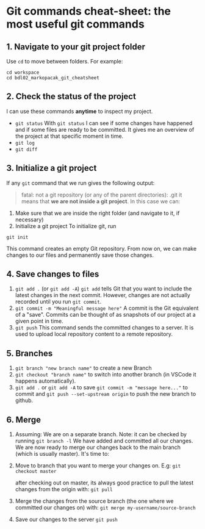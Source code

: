 # Git commands cheat-sheet: the most useful git commands
## 1. Navigate to your git project folder
Use `cd` to move between folders. For example:
```
cd workspace
cd bdl02_markopacak_git_cheatsheet
```
## 2. Check the status of the project
I can use these commands **anytime** to inspect my project.
- `git status`
    With `git status` I can see if some changes have happened and if some files are ready to be committed. 
    It gives me an overview of the project at that specific moment in time.
- `git log`
- `git diff`
## 3. Initialize a git project 
If any `git` command that we run gives the following output:
> fatal: not a git repository (or any of the parent directories): .git
it means that **we are not inside a git project**.
In this case we can:
1. Make sure that we are inside the right folder (and navigate to it, if necessary)
2. Initialize a git project
To initialize git, run 
```
git init
``` 
This command creates an empty Git repository. From now on, we can make changes to our files and permanently save those changes.
## 4. Save changes to files
1. `git add .` (or `git add -A`)
    `git add` tells Git that you want to include the latest changes in the next commit. However, changes are not actually recorded until you run `git commit`.
2. `git commit -m "Meaningful message here"`
    A commit is the Git equivalent of a "save". Commits can be thought of as snapshots of our project at a given point in time.
3. `git push`
    This command sends the committed changes to a server. It is used to upload local repository content to a remote repository.
## 5. Branches
1. `git branch "new branch name"`
    to create a new Branch
2. `git checkout "branch name"` to switch into another branch (in VSCode it happens automatically).
3. `git add .` or `git add -A` to save `git commit -m "message here..."` to commit and `git push --set-upstream origin` to push the new branch to github.

## 6. Merge
1. Assuming:
We are on a separate branch. Note: it can be checked by running `git branch -l`
We have added and committed all our changes.
We are now ready to merge our changes back to the main branch (which is usually master). It's time to:
2. Move to branch that you want to merge your changes on.
    E.g: `git checkout master`
    
    after checking out on master, its always good practice to pull the latest changes from the origin with:
    `git pull`
    
3. Merge the changes from the source branch (the one where we committed our changes on) with:
    `git merge my-username/source-branch`
4. Save our changes to the server
 `git push`


